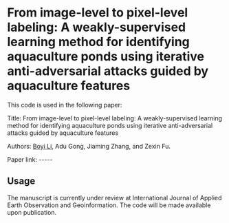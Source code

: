 # From image-level to pixel-level labeling: A weakly-supervised learning method for identifying aquaculture ponds using iterative anti-adversarial attacks guided by aquaculture features
This code is used in the following paper:

Title: From image-level to pixel-level labeling: A weakly-supervised learning method for identifying aquaculture ponds using iterative anti-adversarial attacks guided by aquaculture features

Authors: [Boyi Li](https://www.researchgate.net/profile/Boyi_Li7), Adu Gong, Jiaming Zhang, and Zexin Fu.

Paper link: -----

## Usage
The manuscript is currently under review at International Journal of Applied Earth Observation and Geoinformation. The code will be made available upon publication.
